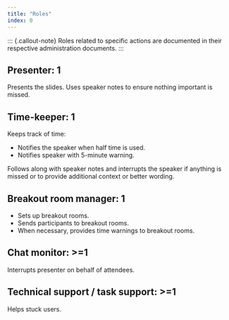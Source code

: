 ```yaml
---
title: "Roles"
index: 0
---
```


::: {.callout-note}
Roles related to specific actions are documented in their respective administration
documents.
:::

## Presenter: 1

Presents the slides. Uses speaker notes to ensure nothing important is missed.


## Time-keeper: 1

Keeps track of time:

* Notifies the speaker when half time is used.
* Notifies speaker with 5-minute warning.

Follows along with speaker notes and interrupts the speaker if anything is missed or to
provide additional context or better wording.


## Breakout room manager: 1

* Sets up breakout rooms.
* Sends participants to breakout rooms.
* When necessary, provides time warnings to breakout rooms.


## Chat monitor: >=1

Interrupts presenter on behalf of attendees.


## Technical support / task support: >=1

Helps stuck users.
